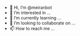 - 👋 Hi, I’m @meiranbot
- 👀 I’m interested in ...
- 🌱 I’m currently learning ...
- 💞️ I’m looking to collaborate on ...
- 📫 How to reach me ...

<!---
meiranbot/meiranbot is a ✨ special ✨ repository because its `README.md` (this file) appears on your GitHub profile.
You can click the Preview link to take a look at your changes.
--->

